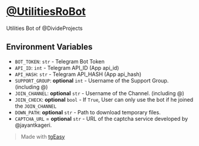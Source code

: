 # [@UtilitiesRoBot](https://www.telegram.me/UtilitiesRoBot)

Utilities Bot of @DivideProjects

## Environment Variables

* `BOT_TOKEN`: `str` - Telegram Bot Token
* `API_ID`: `int` - Telegram API_ID (App api_id)
* `API_HASH`: `str` - Telegram API_HASH (App api_hash)
* `SUPPORT_GROUP`: **optional** `int` - Username of the Support Group. (including @)
* `JOIN_CHANNEL`: **optional** `str` - Username of the Channel. (including @)
* `JOIN_CHECK`: **optional** `bool` - If `True`, User can only use the bot if he joined the `JOIN_CHANNEL`
* `DOWN_PATH`: **optional** `str` - Path to download temporary files.
* `CAPTCHA_URL` = **optional** `str` - URL of the captcha service developed by @jayantkageri.

> Made with [tgEasy](https://github.com/jayantkageri/tgEasy)
